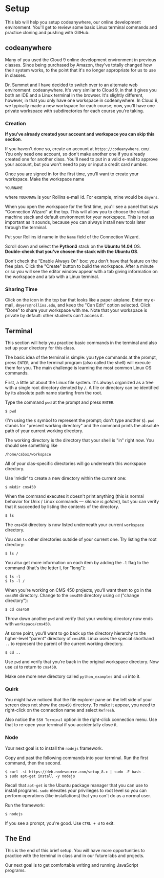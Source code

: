 # Setup

This lab will help you setup codeanywhere, our online development environment. You'll get to review some basic Linux terminal commands
and practice cloning and pushing with GitHub.

## codeanywhere

Many of you used the Cloud 9 online development environment in previous classes. Since being purchased by Amazon, they've totally changed
how their system works, to the point that it's no longer appropriate for us to use in classes.

Dr. Summet and I have decided to switch over to an alternate web environment: codeanywhere. It's very similar to Cloud 9, in that it
gives you both an IDE and a Linux terminal in the browser. It's slightly different, however, in that you only have one workspace in
codeanywhere. In Cloud 9, we typically made a new workspace for each course; now, you'll have one private workspace with subdirectories
for each course you're taking.

### Creation

**If you've already created your account and workspace you can skip this section**.

If you haven't done so, create an account at `https://codeanywhere.com/`. You only need one account, so don't make another one if you
already created one for another class. You'll need to put in a valid e-mail to approve your account, but you won't need to pay or input a
credit card number.

Once you are signed in for the first time, you'll want to create your workspace. Make the workspace name

```
YOURNAME
```

where `YOURNAME` is your Rollins e-mail id. For example, mine would be `dmyers`.

When you open the workspace for the first time, you'll see a panel that says "Connection Wizard" at the top. This will allow you to choose
the virtual machine stack and default environment for your workspace. This is not as important as it sounds, because you can always
install new tools later through the terminal.

Put your Rollins id name in the `Name` field of the Connection Wizard.

Scroll down and select the **Python3** stack on the **Ubuntu 14.04** OS. **Double-check that you've chosen the stack with the Ubuntu OS**.

Don't check the "Enable Always On" box: you don't have that feature on the free plan. Click the "Create" button to build the workspace.
After a minute or so you will see the editor window appear with a tab giving information on the workspace and a tab with a Linux terminal.

### Sharing Time

Click on the icon in the top bar that looks like a paper airplane. Enter my e-mail, `dmyers@rollins.edu`, and keep the "Can Edit" option
selected. Click "Done" to share your workspace with me. Note that your workspace is private by default: other students can't access it.

## Terminal

This section will help you practice basic commands in the terminal and also set up your directory for this class.

The basic idea of the terminal is simple: you type commands at the prompt, press `ENTER`, and the terminal program (also called the
shell) will execute them for you. The main challenge is learning the most common Linux OS commands.

First, a little bit about the Linux file system. It's always organized as a tree with a single root directory denoted by `/`. A file
or directory can be identified by its absolute path name starting from the root.

Type the command `pwd` at the prompt and press `ENTER`.

```
$ pwd
```

(I'm using the `$` symbol to represent the prompt; don't type another `$`). `pwd` stands for "present working directory" and the command
prints the absolute path of your current working directory.

The working directory is the directory that your shell is "in" right now. You should see something like

```
/home/cabox/workspace
```

All of your clas-specific directories will go underneath this workspace directory.

Use 'mkdir' to create a new directory within the current one:

```
$ mkdir cms450
```

When the command executes it doesn't print anything (this is normal behavior for Unix / Linux commands &mdash; *silence is golden*), but
you can verify that it succeeded by listing the contents of the directory.

```
$ ls
```

The `cms450` directory is now listed underneath your current `workspace` directory.

You can `ls` other directories outside of your current one. Try listing the root directory:

```
$ ls /
```

You also get more information on each item by adding the `-l` flag to the command (that's the letter l, for "long"):

```
$ ls -l
$ ls -l /
```

When you're working on CMS 450 projects, you'll want them to go in the `cms450` directory. Change to the `cms450` directory
using `cd` ("change directory"):

```
$ cd cms450
```

Throw down another `pwd` and verify that your working directory now ends with `workspace/cms450`.

At some point, you'll want to go back up the directory hierarchy to the hgher-level "parent" directory of `cms450`. Linux uses the
special shorthand `..` to represent the parent of the current working directory.

```
$ cd ..
```

Use `pwd` and verify that you're back in the original workspace directory. Now use `cd` to return to `cms450`.

Make one more new directory called `python_examples` and `cd` into it.

### Quirk

You might have noticed that the file explorer pane on the left side of your screen does not show the `cms450` directory. To make it appear, you need to right-click on the connection name and select `Refresh`.

Also notice the `SSH Terminal` option in the right-click connection menu. Use that to re-open your terminal if you accidentally close
it.

### Node

Your next goal is to install the `nodejs` framework.

Copy and past the following commands into your terminal. Run the first command, then the second.

```
$ curl -sL https://deb.nodesource.com/setup_8.x | sudo -E bash -
$ sudo apt-get install -y nodejs
```

Recall that `apt-get` is the Ubuntu package manager that you can use to install programs. `sudo` elevates your privilieges to
root level so you can perform operations (like installations) that you can't do as a normal user.

Run the framework:

```
$ nodejs
```

If you see a prompt, you're good. Use `CTRL + d` to exit.


## The End

This is the end of this brief setup. You will have more opportunities to practice with the terminal in class and in our future labs
and projects.

Our next goal is to get comfortable writing and running JavaScript programs.
